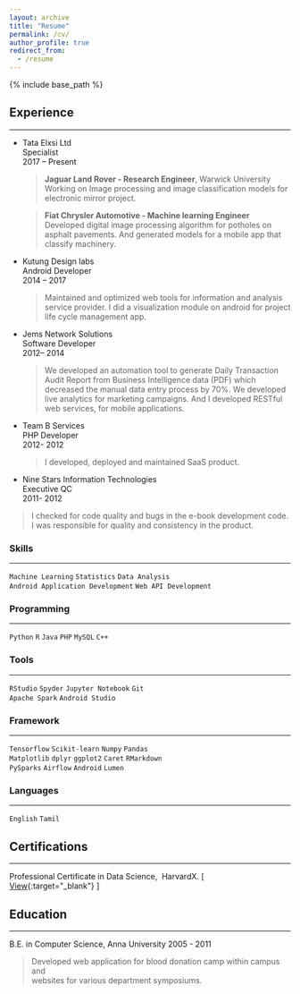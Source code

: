 ```yaml
---
layout: archive
title: "Resume"
permalink: /cv/
author_profile: true
redirect_from:
  - /resume
---
```


{% include base_path %}


## Experience 
---
* Tata Elxsi Ltd  
  Specialist  
  2017 – Present   

	> **Jaguar Land Rover - Research Engineer**, Warwick University
	> Working on Image processing and image classification models for electronic mirror project.

	> **Fiat Chrysler Automotive - Machine learning Engineer** 
	> Developed digital image processing algorithm for potholes on asphalt pavements. And generated models for a mobile app that classify machinery.

* Kutung Design labs  
Android Developer  
2014 – 2017  

	> Maintained and optimized web tools for information and analysis service provider.
    I did a visualization module on android for project life cycle management app.

* Jems Network Solutions  
Software Developer  
2012– 2014
	>We developed an automation tool to generate Daily Transaction Audit Report from Business Intelligence data (PDF) which decreased the manual data entry process by 70%.
  We developed live analytics for marketing campaigns. And I
  developed RESTful web services, for mobile applications.

* Team B Services  
PHP Developer  
2012- 2012
	> I developed, deployed and maintained SaaS product.

* Nine Stars Information Technologies  
Executive QC  
2011- 2012
> I checked for code quality and bugs in the e-book development code.
I was responsible for quality and consistency in the product.

### Skills 
--- 
`Machine Learning` `Statistics` `Data Analysis`  
`Android Application Development` `Web API Development`	

### Programming
---
`Python` `R` `Java` `PHP` `MySQL` `C++`

### Tools
---
`RStudio` `Spyder` `Jupyter Notebook` `Git`  
`Apache Spark` `Android Studio`

### Framework
---
`Tensorflow` `Scikit-learn` `Numpy` `Pandas`  
`Matplotlib` `dplyr` `ggplot2` `Caret` `RMarkdown`  
`PySparks` `Airflow` `Android` `Lumen`

### Languages
---
`English` `Tamil`

## Certifications
---
Professional Certificate in Data Science, ​ HarvardX. ​[ [View](https://credentials.edx.org/credentials/1583203087634dcaa3aac517e0aa19d0/){:target="_blank"} ]

## Education
---
B.E. in ​Computer Science, Anna University 2005 - 2011
> Developed web application for blood donation camp within campus and   
> websites for various department symposiums.